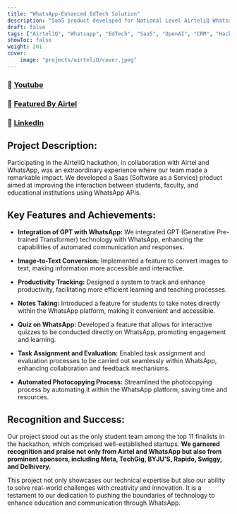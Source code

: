 ```yaml
---
title: "WhatsApp-Enhanced EdTech Solution"
description: "SaaS product developed for National Level AirteliQ Whatsapp Hackathon"
draft: false
tags: ["AirteliQ", "Whatsapp", "EdTech", "SaaS", "OpenAI", "CRM", "Hackathon"]
showToc: false
weight: 201
cover:
    image: "projects/airteliQ/cover.jpeg"
--- 
```

### 🔗 [Youtube](https://youtu.be/jtJ9sSabRl0?si=KOShFd-m5_D5GoQp)

### 🔗 [Featured By Airtel](https://www.linkedin.com/posts/airtel-business_airteliq-activity-7006992951981551618-E_cK?utm_source=share&utm_medium=member_desktop)

### 🔗 [LinkedIn](https://www.linkedin.com/posts/aj-raghunandhan_innovation-technology-team-activity-7021430783437377536-Vu2u?utm_source=share&utm_medium=member_desktop)



## **Project Description:**

Participating in the AirteliQ hackathon, in collaboration with Airtel and WhatsApp, was an extraordinary experience where our team made a remarkable impact. We developed a Saas (Software as a Service) product aimed at improving the interaction between students, faculty, and educational institutions using WhatsApp APIs.

## **Key Features and Achievements:**

- **Integration of GPT with WhatsApp:** We integrated GPT (Generative Pre-trained Transformer) technology with WhatsApp, enhancing the capabilities of automated communication and responses.

- **Image-to-Text Conversion:** Implemented a feature to convert images to text, making information more accessible and interactive.

- **Productivity Tracking:** Designed a system to track and enhance productivity, facilitating more efficient learning and teaching processes.

- **Notes Taking:** Introduced a feature for students to take notes directly within the WhatsApp platform, making it convenient and accessible.

- **Quiz on WhatsApp:** Developed a feature that allows for interactive quizzes to be conducted directly on WhatsApp, promoting engagement and learning.

- **Task Assignment and Evaluation:** Enabled task assignment and evaluation processes to be carried out seamlessly within WhatsApp, enhancing collaboration and feedback mechanisms.

- **Automated Photocopying Process:** Streamlined the photocopying process by automating it within the WhatsApp platform, saving time and resources.


## **Recognition and Success:**

Our project stood out as the only student team among the top 11 finalists in the hackathon, which comprised well-established startups. **We garnered recognition and praise not only from Airtel and WhatsApp but also from prominent sponsors, including Meta, TechGig, BYJU'S, Rapido, Swiggy, and Delhivery.**

This project not only showcases our technical expertise but also our ability to solve real-world challenges with creativity and innovation. It is a testament to our dedication to pushing the boundaries of technology to enhance education and communication through WhatsApp.
